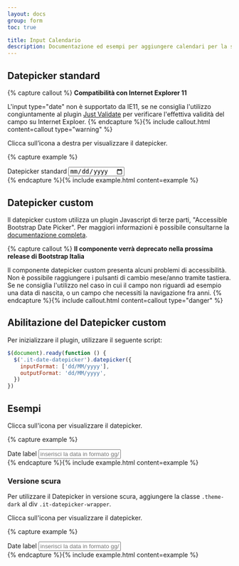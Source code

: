 ```yaml
---
layout: docs
group: form
toc: true

title: Input Calendario
description: Documentazione ed esempi per aggiungere calendari per la selezione di giorni dell'anno
---
```

## Datepicker standard

{% capture callout %}
**Compatibilità con Internet Explorer 11**

L'input type="date" non è supportato da IE11, se ne consiglia l'utilizzo congiuntamente al plugin [Just Validate](https://just-validate.dev/) per verificare l'effettiva validità del campo su Internet Exploer.
{% endcapture %}{% include callout.html content=callout type="warning" %}

Clicca sull’icona a destra per visualizzare il datepicker.

{% capture example %}
<div class="form-group">
    <label class="active" for="dateStandard">Datepicker standard</label>
    <input type="date" id="date" name="dateStandard">
</div>
{% endcapture %}{% include example.html content=example %}

## Datepicker custom

Il datepicker custom utilizza un plugin Javascript di terze parti, "Accessible Bootstrap Date Picker". Per maggiori informazioni è possibile consultarne la [documentazione completa](http://eureka2.github.io/ab-datepicker/#).

{% capture callout %}
**Il componente verrà deprecato nella prossima release di Bootstrap Italia**

Il componente datepicker custom presenta alcuni problemi di accessibilità. Non è possibile raggiungere i pulsanti di cambio mese/anno tramite tastiera. Se ne consiglia l'utilizzo nel caso in cui il campo non riguardi ad esempio una data di nascita, o un campo che necessiti la navigazione fra anni.
{% endcapture %}{% include callout.html content=callout type="danger" %}

## Abilitazione del Datepicker custom

Per inizializzare il plugin, utilizzare il seguente script:

```js
$(document).ready(function () {
  $('.it-date-datepicker').datepicker({
    inputFormat: ['dd/MM/yyyy'],
    outputFormat: 'dd/MM/yyyy',
  })
})
```

## Esempi

Clicca sull'icona per visualizzare il datepicker.

{% capture example %}

<div class="it-datepicker-wrapper">
  <div class="form-group">
    <label for="date1">Date label</label>
    <input class="form-control it-date-datepicker" id="date1" type="text" placeholder="inserisci la data in formato gg/mm/aaaa">
  </div>
</div>
{% endcapture %}{% include example.html content=example %}

### Versione scura

Per utilizzare il Datepicker in versione scura, aggiungere la classe `.theme-dark` al div `.it-datepicker-wrapper`.

Clicca sull'icona per visualizzare il datepicker.

{% capture example %}

<div class="it-datepicker-wrapper theme-dark">
  <div class="form-group">
    <label for="date2">Date label</label>
    <input class="form-control it-date-datepicker" id="date2" type="text" placeholder="inserisci la data in formato gg/mm/aaaa">
  </div>
</div>
{% endcapture %}{% include example.html content=example %}

<script>
  document.addEventListener("DOMContentLoaded", function() {
    $('.it-date-datepicker').datepicker({
      inputFormat: ["dd/MM/yyyy"],
      outputFormat: 'dd/MM/yyyy',
    });
  })
</script>
